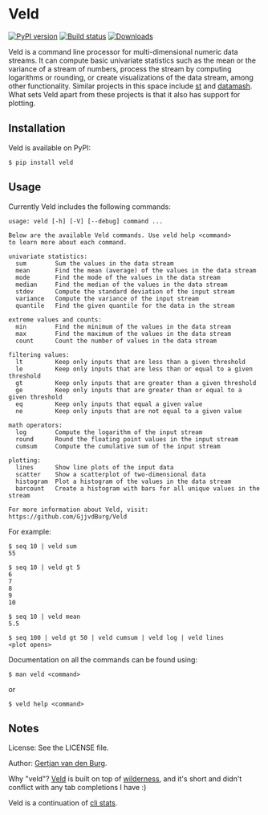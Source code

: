# Veld

[![PyPI version](https://badge.fury.io/py/Veld.svg)](https://pypi.org/project/Veld)
[![Build status](https://github.com/GjjvdBurg/Veld/workflows/build/badge.svg)](https://github.com/GjjvdBurg/Veld/actions)
[![Downloads](https://pepy.tech/badge/Veld)](https://pepy.tech/project/Veld)

Veld is a command line processor for multi-dimensional numeric data streams. 
It can compute basic univariate statistics such as the mean or the variance of 
a stream of numbers, process the stream by computing logarithms or rounding, 
or create visualizations of the data stream, among other functionality. 
Similar projects in this space include [st](https://github.com/nferraz/st) and 
[datamash](https://www.gnu.org/software/datamash/). What sets Veld apart from 
these projects is that it also has support for plotting.

## Installation

Veld is available on PyPI:

```
$ pip install veld
```

## Usage

Currently Veld includes the following commands:
```
usage: veld [-h] [-V] [--debug] command ...

Below are the available Veld commands. Use veld help <command>
to learn more about each command.

univariate statistics:
  sum        Sum the values in the data stream
  mean       Find the mean (average) of the values in the data stream
  mode       Find the mode of the values in the data stream
  median     Find the median of the values in the data stream
  stdev      Compute the standard deviation of the input stream
  variance   Compute the variance of the input stream
  quantile   Find the given quantile for the data in the stream

extreme values and counts:
  min        Find the minimum of the values in the data stream
  max        Find the maximum of the values in the data stream
  count      Count the number of values in the data stream

filtering values:
  lt         Keep only inputs that are less than a given threshold
  le         Keep only inputs that are less than or equal to a given threshold
  gt         Keep only inputs that are greater than a given threshold
  ge         Keep only inputs that are greater than or equal to a given threshold
  eq         Keep only inputs that equal a given value
  ne         Keep only inputs that are not equal to a given value

math operators:
  log        Compute the logarithm of the input stream
  round      Round the floating point values in the input stream
  cumsum     Compute the cumulative sum of the input stream

plotting:
  lines      Show line plots of the input data
  scatter    Show a scatterplot of two-dimensional data
  histogram  Plot a histogram of the values in the data stream
  barcount   Create a histogram with bars for all unique values in the stream

For more information about Veld, visit:
https://github.com/GjjvdBurg/Veld
```

For example:
```
$ seq 10 | veld sum
55

$ seq 10 | veld gt 5
6
7
8
9
10

$ seq 10 | veld mean
5.5

$ seq 100 | veld gt 50 | veld cumsum | veld log | veld lines
<plot opens>
```

Documentation on all the commands can be found using:
```
$ man veld <command>
```
or
```
$ veld help <command>
```

## Notes

License: See the LICENSE file.

Author: [Gertjan van den Burg][gertjan].

Why "veld"? [Veld](https://en.wikipedia.org/wiki/Veld) is built on top of 
[wilderness](https://github.com/GjjvdBurg/wilderness), and it's short and 
didn't conflict with any tab completions I have :)

Veld is a continuation of [cli stats](https://github.com/GjjvdBurg/cli_stats). 

[gertjan]: https://gertjanvandenburg.com
